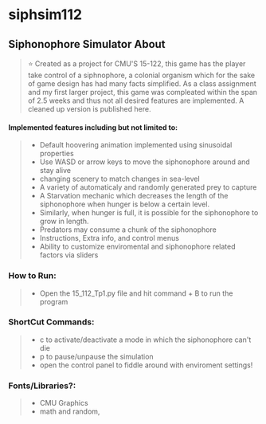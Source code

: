 # siphsim112
## Siphonophore Simulator About
> ⭐ Created as a project for CMU'S 15-122, this game has the player take control of a siphnophore, a colonial organism which for the sake of game design has had many facts simplified. As a class assignment and my first larger project, this game was compleated within the span of 2.5 weeks and thus not all desired features are implemented. A cleaned up version is published here.
#### Implemented features including but not limited to:
>+ Default hoovering animation implemented using sinusoidal properties
>+ Use WASD or arrow keys to move the siphonophore around and stay alive
>+ changing scenery to match changes in sea-level
>+ A variety of automaticaly and randomly generated prey to capture
>+ A Starvation mechanic which decreases the length of the siphonophore when hunger is below a certain level.
>+ Similarly, when hunger is full, it is possible for the siphonophore to grow in length.
>+ Predators may consume a chunk of the siphonophore
>+ Instructions, Extra info, and control menus
>+ Ability to customize enviromental and siphonophore related factors via sliders
### How to Run:
>+ Open the 15_112_Tp1.py file and hit command + B to run the program
### ShortCut Commands:
>+ c to activate/deactivate a mode in which the siphonophore can't die
>+ p to pause/unpause the simulation
>+ open the control panel to fiddle around with enviroment settings!
### Fonts/Libraries?:
>+ CMU Graphics
>+ math and random,
